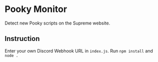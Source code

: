 # Pooky Monitor
Detect new Pooky scripts on the Supreme website.

## Instruction
Enter your own Discord Webhook URL in `index.js`. Run `npm install` and `node .`

